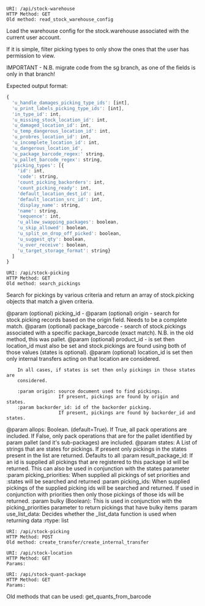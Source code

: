 ```
URI: /api/stock-warehouse
HTTP Method: GET
Old method: read_stock_warehouse_config
```
Load the warehouse config for the stock.warehouse associated with the current user account.

If it is simple, filter picking types to only show the ones that the user has permission to view.

IMPORTANT - N.B. migrate code from the sg branch, as one of the fields is only in that branch! 

Expected output format:

```javascript
{
  'u_handle_damages_picking_type_ids': [int],
  'u_print_labels_picking_type_ids': [int],
  'in_type_id': int,
  'u_missing_stock_location_id': int,
  'u_damaged_location_id': int,
  'u_temp_dangerous_location_id': int,
  'u_probres_location_id': int,
  'u_incomplete_location_id': int,
  'u_dangerous_location_id',
  'u_package_barcode_regex:' string,
  'u_pallet_barcode_regex': string,
  'picking_types': [{
    'id': int,
    'code': string,
    'count_picking_backorders': int,
    'count_picking_ready': int,
    'default_location_dest_id': int,
    'default_location_src_id': int,
    'display_name': string,
    'name': string, 
    'sequence': int,
    'u_allow_swapping_packages': boolean,
    'u_skip_allowed': boolean,
    'u_split_on_drop_off_picked': boolean,
    'u_suggest_qty': boolean,
    'u_over_receive': boolean,
    'u_target_storage_format': string}
  ]
}
```

```
URI: /api/stock-picking
HTTP Method: GET
Old method: search_pickings
```
Search for pickings by various criteria and return an array of stock.picking objects that match a given criteria.

@param (optional) picking_id - 
@param (optional) origin - search for stock.picking records based on the origin field. Needs to be a complete match.
@param (optional) package_barcode - search of stock.pickings associated with a specific package_barcode (exact match). N.B. in the old method, this was pallet.
@param (optional) product_id - is set then location_id must also be set and stock.pickings are found using both of those values (states is optional).
@param (optional) location_id is set then only internal transfers acting on that location are considered.

        In all cases, if states is set then only pickings in those states are
        considered.

        :param origin: source document used to find pickings.
                       If present, pickings are found by origin and states.
        :param backorder_id: id of the backorder picking.
                       If present, pickings are found by backorder_id and states.

@param allops: Boolean. (default=True). If True, all pack operations are included.
                       If False, only pack operations that are for the pallet
                       identified by param pallet (and it's sub-packages) are
                       included.
@param states: A List of strings that are states for pickings.
                       If present only pickings in the states present in the
                       list are returned.
                       Defaults to all
        :param result_package_id: If an id is supplied all pickings that are
                        registered to this package id will be returned.
                        This can also be used in conjunction with the states
                        parameter
        :param picking_priorities: When supplied all pickings of set priorities
                        and :states will be searched and returned
        :param picking_ids: When supplied pickings of the supplied picking ids
                        will be searched and returned.
                        If used in conjunction with priorities then only those
                        pickings of those ids will be returned.
        :param bulky (Boolean): This is used in conjunction with the picking_priorities
                        parameter to return pickings that have bulky items
        :param use_list_data: Decides whether the _list_data function is used
                        when returning data
        :rtype: list
        
        
        


```
URI: /api/stock-picking
HTTP Method: POST
Old method: create_transfer/create_internal_transfer
```


```
URI: /api/stock-location
HTTP Method: GET
Params:
```

```
URI: /api/stock-quant-package
HTTP Method: GET
Params:
```

Old methods that can be used: get_quants_from_barcode

```
